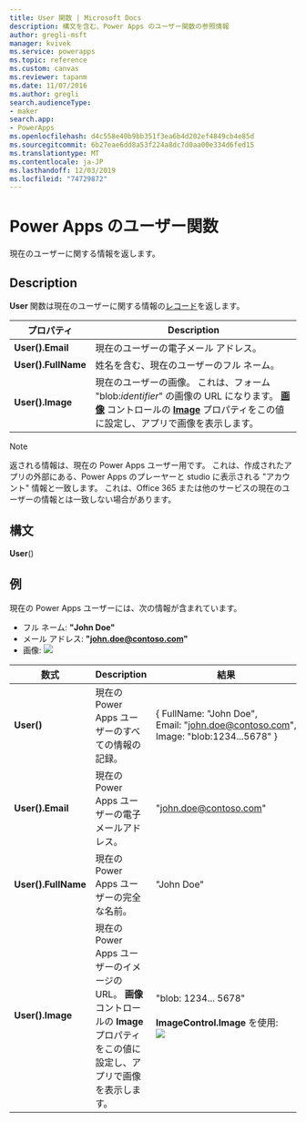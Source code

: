 ```yaml
---
title: User 関数 | Microsoft Docs
description: 構文を含む、Power Apps のユーザー関数の参照情報
author: gregli-msft
manager: kvivek
ms.service: powerapps
ms.topic: reference
ms.custom: canvas
ms.reviewer: tapanm
ms.date: 11/07/2016
ms.author: gregli
search.audienceType:
- maker
search.app:
- PowerApps
ms.openlocfilehash: d4c558e40b9bb351f3ea6b4d202ef4849cb4e85d
ms.sourcegitcommit: 6b27eae6dd8a53f224a8dc7d0aa00e334d6fed15
ms.translationtype: MT
ms.contentlocale: ja-JP
ms.lasthandoff: 12/03/2019
ms.locfileid: "74729872"
---
```

# <a name="user-function-in-power-apps"></a>Power Apps のユーザー関数
現在のユーザーに関する情報を返します。

## <a name="description"></a>Description
**User** 関数は現在のユーザーに関する情報の[レコード](../working-with-tables.md#records)を返します。

| プロパティ | Description |
| --- | --- |
| **User().Email** |現在のユーザーの電子メール アドレス。 |
| **User().FullName** |姓名を含む、現在のユーザーのフル ネーム。 |
| **User().Image** |現在のユーザーの画像。 これは、フォーム "blob:*identifier*" の画像の URL になります。 **[画像](../controls/control-image.md)** コントロールの **[Image](../controls/properties-visual.md)** プロパティをこの値に設定し、アプリで画像を表示します。 |

> [!NOTE]
> 返される情報は、現在の Power Apps ユーザー用です。  これは、作成されたアプリの外部にある、Power Apps のプレーヤーと studio に表示される "アカウント" 情報と一致します。  これは、Office 365 または他のサービスの現在のユーザーの情報とは一致しない場合があります。

## <a name="syntax"></a>構文
**User**()

## <a name="examples"></a>例
現在の Power Apps ユーザーには、次の情報が含まれています。

* フル ネーム: **"John Doe"**
* メール アドレス: **"john.doe@contoso.com"**
* 画像: ![](media/function-user/john-doe-picture.png) 

|       数式       |                                                                    Description                                                                    |                                                 結果                                                  |
|---------------------|---------------------------------------------------------------------------------------------------------------------------------------------------|---------------------------------------------------------------------------------------------------------|
|     **User()**      |                                             現在の Power Apps ユーザーのすべての情報の記録。                                             |    { FullName:&nbsp;"John Doe", Email:&nbsp;"john.doe@contoso.com", Image:&nbsp;"blob:1234...5678" }    |
|  **User().Email**   |                                                 現在の Power Apps ユーザーの電子メールアドレス。                                                  |                                         "john.doe@contoso.com"                                          |
| **User().FullName** |                                                   現在の Power Apps ユーザーの完全な名前。                                                    |                                               "John Doe"                                                |
|  **User().Image**   | 現在の Power Apps ユーザーのイメージの URL。  **画像**コントロールの **Image** プロパティをこの値に設定し、アプリで画像を表示します。 | "blob: 1234... 5678"<br><br>**ImageControl.Image** を使用:<br>![](media/function-user/john-doe-picture.png) |

